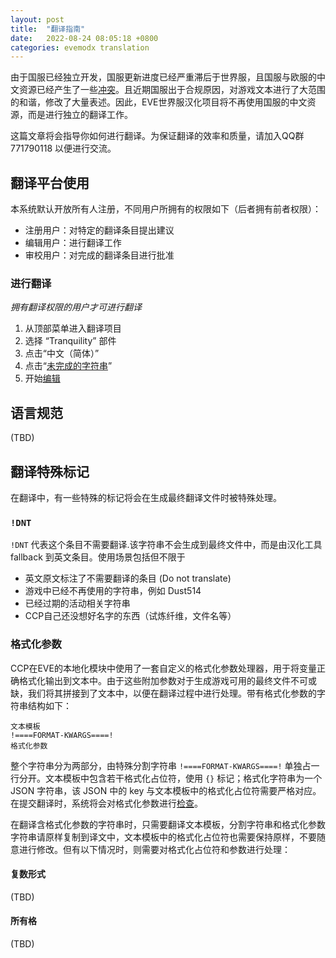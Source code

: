 ```yaml
---
layout: post
title:  "翻译指南"
date:   2022-08-24 08:05:18 +0800
categories: evemodx translation
---
```


由于国服已经独立开发，国服更新进度已经严重滞后于世界服，且国服与欧服的中文资源已经产生了一些[冲突](https://p.sda1.dev/4/09628a3c84b47b5654e08276c319e240/Snipaste_2022-01-18_19-16-40.jpg)。且近期国服出于合规原因，对游戏文本进行了大范围的和谐，修改了大量表述。因此，EVE世界服汉化项目将不再使用国服的中文资源，而是进行独立的翻译工作。

这篇文章将会指导你如何进行翻译。为保证翻译的效率和质量，请加入QQ群 771790118 以便进行交流。

## 翻译平台使用

本系统默认开放所有人注册，不同用户所拥有的权限如下（后者拥有前者权限）：

- 注册用户：对特定的翻译条目提出建议
- 编辑用户：进行翻译工作
- 审校用户：对完成的翻译条目进行批准

### 进行翻译

*拥有翻译权限的用户才可进行翻译*

1. 从顶部菜单进入翻译项目
2. 选择 “Tranquility” 部件
3. 点击“中文（简体）”
4. 点击“[未完成的字符串](https://p.sda1.dev/6/22ac1ec537e87f05cd04de00095c2568/Snipaste_2022-08-26_20-18-31.png)”
5. 开始[编辑](https://p.sda1.dev/6/8c8193fa0ace88bf75b0619dac965f84/Snipaste_2022-08-26_20-21-11.png)

## 语言规范

(TBD)

## 翻译特殊标记

在翻译中，有一些特殊的标记将会在生成最终翻译文件时被特殊处理。

### `!DNT`

`!DNT` 代表这个条目不需要翻译.该字符串不会生成到最终文件中，而是由汉化工具 fallback 到英文条目。使用场景包括但不限于
- 英文原文标注了不需要翻译的条目 (Do not translate)
- 游戏中已经不再使用的字符串，例如 Dust514
- 已经过期的活动相关字符串
- CCP自己还没想好名字的东西（试炼纤维，文件名等）

### 格式化参数
CCP在EVE的本地化模块中使用了一套自定义的格式化参数处理器，用于将变量正确格式化输出到文本中。由于这些附加参数对于生成游戏可用的最终文件不可或缺，我们将其拼接到了文本中，以便在翻译过程中进行处理。带有格式化参数的字符串结构如下：

```
文本模板
!====FORMAT-KWARGS====!
格式化参数
```

整个字符串分为两部分，由特殊分割字符串 `!====FORMAT-KWARGS====!` 单独占一行分开。文本模板中包含若干格式化占位符，使用 `{}` 标记；格式化字符串为一个 JSON 字符串，该 JSON 中的 key 与文本模板中的格式化占位符需要严格对应。在提交翻译时，系统将会对格式化参数进行[检查](https://p.sda1.dev/6/a4cb2a731739bdf36272e255f512f5bc/Snipaste_2022-08-24_09-03-56.png)。

在翻译含格式化参数的字符串时，只需要翻译文本模板，分割字符串和格式化参数字符串请原样复制到译文中，文本模板中的格式化占位符也需要保持原样，不要随意进行修改。但有以下情况时，则需要对格式化占位符和参数进行处理：

#### 复数形式

(TBD)

#### 所有格

(TBD)


